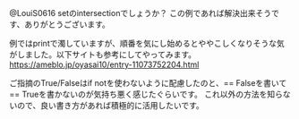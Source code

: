 @LouiS0616 setのintersectionでしょうか？
この例であれば解決出来そうです、ありがとうございます。

例ではprintで濁していますが、順番を気にし始めるとややこしくなりそうな気がしました。以下サイトも参考にしてやってみます。
https://ameblo.jp/oyasai10/entry-11073752204.html

ご指摘のTrue/Falseはif notを使わないように配慮したのと、== Falseを書いて== Trueを書かないのが気持ち悪く感じたぐらいです。
これ以外の方法を知らないので、良い書き方があれば積極的に活用したいです。
